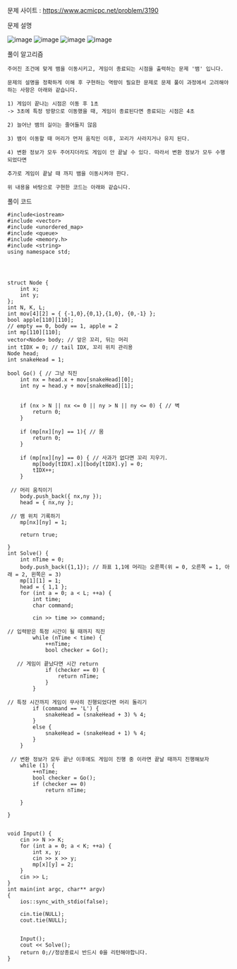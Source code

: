 문제 사이트 : https://www.acmicpc.net/problem/3190

문제 설명

![image](https://github.com/user-attachments/assets/366b8442-aea4-44c0-8c3f-736a19edb691)
![image](https://github.com/user-attachments/assets/fb824aff-3e3f-41f2-8cde-b54d20276d83)
![image](https://github.com/user-attachments/assets/6be0a20d-ed91-42b7-95d1-48a196fa82f3)
![image](https://github.com/user-attachments/assets/43ccb45f-29e2-4dbd-82a3-be3a8b17e16e)

풀이 알고리즘

    주어진 조건에 맞게 뱀을 이동시키고, 게임이 종료되는 시점을 출력하는 문제 '뱀' 입니다.

    문제의 설명을 정확하게 이해 후 구현하는 역량이 필요한 문제로 문제 풀이 과정에서 고려해야 하는 사항은 아래와 같습니다.

    1) 게임이 끝나는 시점은 이동 후 1초
    -> 3초에 특정 방향으로 이동했을 때, 게임이 종료된다면 종료되는 시점은 4초

    2) 늘어난 뱀의 길이는 줄어들지 않음

    3) 뱀이 이동할 때 머리가 먼저 움직인 이후, 꼬리가 사라지거나 유지 된다.

    4) 변환 정보가 모두 주어지더라도 게임이 안 끝날 수 있다. 따라서 변환 정보가 모두 수행되었다면

    추가로 게임이 끝날 때 까지 뱀을 이동시켜야 한다.

    위 내용을 바탕으로 구현한 코드는 아래와 같습니다.

풀이 코드

    #include<iostream>
    #include <vector>
    #include <unordered_map>
    #include <queue>
    #include <memory.h>
    #include <string>
    using namespace std;
    
    
    
    
    struct Node {
    	int x;
    	int y;
    };
    int N, K, L;
    int mov[4][2] = { {-1,0},{0,1},{1,0}, {0,-1} };
    bool apple[110][110];
    // empty == 0, body == 1, apple = 2  
    int mp[110][110];
    vector<Node> body; // 앞은 꼬리, 뒤는 머리
    int tIDX = 0; // tail IDX, 꼬리 위치 관리용
    Node head;
    int snakeHead = 1;
    
    bool Go() { // 그냥 직진
    	int nx = head.x + mov[snakeHead][0];
    	int ny = head.y + mov[snakeHead][1];
    
    
    	if (nx > N || nx <= 0 || ny > N || ny <= 0) { // 벽
    		return 0;
    	}
    
    	if (mp[nx][ny] == 1){ // 몸
    		return 0;
    	}
    
    	if (mp[nx][ny] == 0) { // 사과가 없다면 꼬리 지우기.
    		mp[body[tIDX].x][body[tIDX].y] = 0;
    		tIDX++;
    	}		

     // 머리 움직이기
    	body.push_back({ nx,ny });
    	head = { nx,ny };

     // 뱀 위치 기록하기
    	mp[nx][ny] = 1;
    
    	return true;
    
    }
    int Solve() {
    	int nTime = 0;
    	body.push_back({1,1}); // 좌표 1,1에 머리는 오른쪽(위 = 0, 오른쪽 = 1, 아래 = 2, 왼쪽은 = 3)
    	mp[1][1] = 1;
    	head = { 1,1 };
    	for (int a = 0; a < L; ++a) {
    		int time;
    		char command;
    
    		cin >> time >> command;

    // 입력받은 특정 시간이 될 때까지 직진
    		while (nTime < time) {
    			++nTime;
    			bool checker = Go();

       // 게임이 끝났다면 시간 return
    			if (checker == 0) {
    				return nTime;
    			}
    		}

    // 특정 시간까지 게임이 무사히 진행되었다면 머리 돌리기
    		if (command == 'L') {
    			snakeHead = (snakeHead + 3) % 4;
    		}
    		else {
    			snakeHead = (snakeHead + 1) % 4;
    		}
    	}

     // 변환 정보가 모두 끝난 이후에도 게임이 진행 중 이라면 끝날 때까지 진행해보자
    	while (1) {
    		++nTime;
    		bool checker = Go();
    		if (checker == 0)
    			return nTime;
    
    	}
    
    }
    
    
    void Input() {
    	cin >> N >> K;
    	for (int a = 0; a < K; ++a) {
    		int x, y;
    		cin >> x >> y;
    		mp[x][y] = 2;
    	}
    	cin >> L;
    }
    int main(int argc, char** argv)
    {
    	ios::sync_with_stdio(false);
    
    	cin.tie(NULL);
    	cout.tie(NULL);
    	
    
    	Input();
    	cout << Solve();
    	return 0;//정상종료시 반드시 0을 리턴해야합니다.
    }
